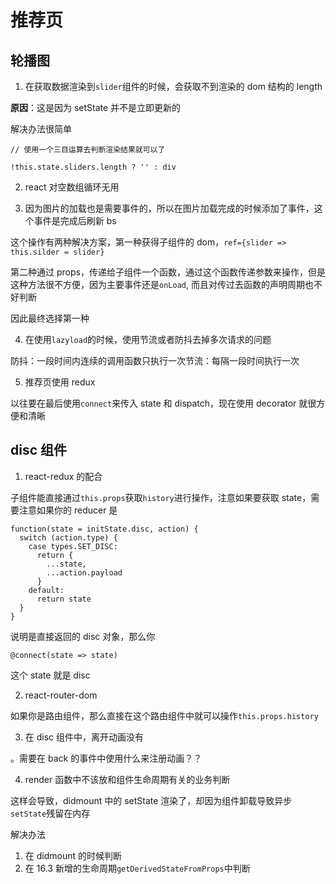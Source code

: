 # 推荐页

## 轮播图

1.  在获取数据渲染到`slider`组件的时候，会获取不到渲染的 dom 结构的 length

**原因**：这是因为 setState 并不是立即更新的

解决办法很简单

```
// 使用一个三目运算去判断渲染结果就可以了

!this.state.sliders.length ? '' : div
```

2.  react 对空数组循环无用

3.  因为图片的加载也是需要事件的，所以在图片加载完成的时候添加了事件，这个事件是完成后刷新 bs

这个操作有两种解决方案，第一种获得子组件的 dom，`ref={slider => this.silder = slider}`

第二种通过 props，传递给子组件一个函数，通过这个函数传递参数来操作，但是这种方法很不方便，因为主要事件还是`onLoad`, 而且对传过去函数的声明周期也不好判断

因此最终选择第一种

4.  在使用`lazyload`的时候，使用节流或者防抖去掉多次请求的问题

防抖：一段时间内连续的调用函数只执行一次节流：每隔一段时间执行一次

5.  推荐页使用 redux

以往要在最后使用`connect`来传入 state 和 dispatch，现在使用 decorator 就很方便和清晰

## disc 组件

1.  react-redux 的配合

子组件能直接通过`this.props`获取`history`进行操作，注意如果要获取 state，需要注意如果你的 reducer 是

```
function(state = initState.disc, action) {
  switch (action.type) {
    case types.SET_DISC:
      return {
        ...state,
        ...action.payload
      }
    default:
      return state
  }
}
```

说明是直接返回的 disc 对象，那么你

```
@connect(state => state)
```

这个 state 就是 disc

2.  react-router-dom

如果你是路由组件，那么直接在这个路由组件中就可以操作`this.props.history`

3.  在 disc 组件中，离开动画没有

。需要在 back 的事件中使用什么来注册动画？？

4.  render 函数中不该放和组件生命周期有关的业务判断

这样会导致，didmount 中的 setState 渲染了，却因为组件卸载导致异步`setState`残留在内存

解决办法

1.  在 didmount 的时候判断
2.  在 16.3 新增的生命周期`getDerivedStateFromProps`中判断
